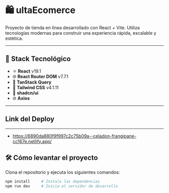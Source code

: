 # 🛍️ ultaEcomerce

Proyecto de tienda en línea desarrollado con React + Vite. Utiliza tecnologías modernas para construir una experiencia rápida, escalable y estética.

---

## 🚀 Stack Tecnológico

- ⚛️ **React** v19.1  
- 🌐 **React Router DOM** v7.7.1  
- 🔄 **TanStack Query**  
- 🎨 **Tailwind CSS** v4.1.11  
- 🧩 **shadcn/ui**  
- 🌐 **Axios**

---
## Link del Deploy
---

- https://6890da880f9f997c2c75b09a--celadon-frangipane-cc167e.netlify.app/

## 🛠️ Cómo levantar el proyecto

Clona el repositorio y ejecuta los siguientes comandos:

```bash
npm install     # Instala las dependencias
npm run dev     # Inicia el servidor de desarrollo



